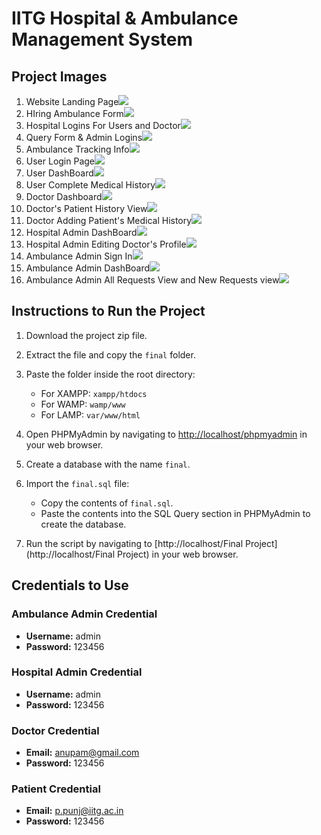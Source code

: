 # IITG Hospital & Ambulance Management System

## Project Images


1. Website Landing Page![](./ScreenShots/1.png)
2. HIring Ambulance Form![](./ScreenShots/2_1.png)
3. Hospital Logins For Users and Doctor![](./ScreenShots/2.png)
4. Query Form & Admin Logins![](./ScreenShots/3.png)
5. Ambulance Tracking Info![](./ScreenShots/4.png)
6. User Login Page![](./ScreenShots/5.png)
7. User DashBoard![](./ScreenShots/6.png)
8. User Complete Medical History![](./ScreenShots/7_1.png)
9. Doctor Dashboard![](./ScreenShots/7.png)
10. Doctor's Patient History View![](./ScreenShots/8.png)
11. Doctor Adding Patient's Medical History![](./ScreenShots/9.png)
12. Hospital Admin DashBoard![](./ScreenShots/10.png)
13. Hospital Admin Editing Doctor's Profile![](./ScreenShots/11_1.png)
14. Ambulance Admin Sign In![](./ScreenShots/11.png)
15. Ambulance Admin DashBoard![](./ScreenShots/12.png)
16. Ambulance Admin All Requests View and New Requests view![](./ScreenShots/13.png)



## Instructions to Run the Project

1. Download the project zip file.

2. Extract the file and copy the `final` folder.

3. Paste the folder inside the root directory:
   - For XAMPP: `xampp/htdocs`
   - For WAMP: `wamp/www`
   - For LAMP: `var/www/html`

4. Open PHPMyAdmin by navigating to [http://localhost/phpmyadmin](http://localhost/phpmyadmin) in your web browser.

5. Create a database with the name `final`.

6. Import the `final.sql` file:
   - Copy the contents of `final.sql`.
   - Paste the contents into the SQL Query section in PHPMyAdmin to create the database.

7. Run the script by navigating to [http://localhost/Final Project](http://localhost/Final Project) in your web browser.

## Credentials to Use

### Ambulance Admin Credential
- **Username:** admin
- **Password:** 123456

### Hospital Admin Credential
- **Username:** admin
- **Password:** 123456

### Doctor Credential
- **Email:** anupam@gmail.com
- **Password:** 123456

### Patient Credential
- **Email:** p.punj@iitg.ac.in
- **Password:** 123456
